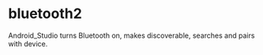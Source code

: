 bluetooth2
==========

Android_Studio  turns Bluetooth on, makes discoverable, searches and pairs with device.
